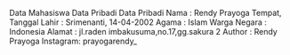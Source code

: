 Data Mahasiswa Data Pribadi
Data Pribadi
Nama	: Rendy Prayoga
Tempat, Tanggal Lahir	: Srimenanti, 14-04-2002
Agama	: Islam
Warga Negara	: Indonesia
Alamat	: jl.raden imbakusuma,no.17,gg.sakura 2
Author : Rendy Prayoga
Instagram: prayogarendy_
